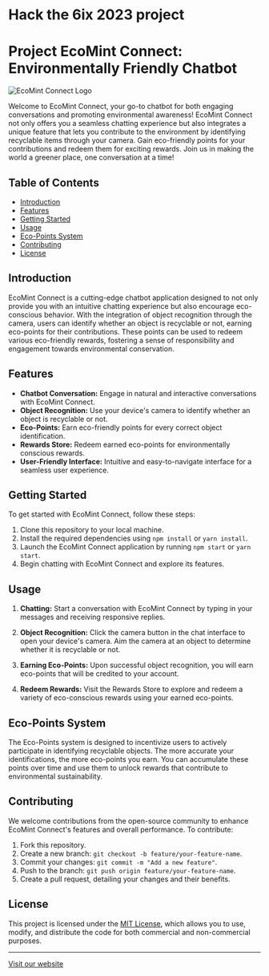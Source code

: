 # Hack the 6ix 2023 project

# Project EcoMint Connect: Environmentally Friendly Chatbot

![EcoMint Connect Logo](https://d112y698adiu2z.cloudfront.net/photos/production/software_photos/002/565/344/datas/gallery.jpg)

Welcome to EcoMint Connect, your go-to chatbot for both engaging conversations and promoting environmental awareness! EcoMint Connect not only offers you a seamless chatting experience but also integrates a unique feature that lets you contribute to the environment by identifying recyclable items through your camera. Gain eco-friendly points for your contributions and redeem them for exciting rewards. Join us in making the world a greener place, one conversation at a time!

## Table of Contents

- [Introduction](#introduction)
- [Features](#features)
- [Getting Started](#getting-started)
- [Usage](#usage)
- [Eco-Points System](#eco-points-system)
- [Contributing](#contributing)
- [License](#license)

## Introduction

EcoMint Connect is a cutting-edge chatbot application designed to not only provide you with an intuitive chatting experience but also encourage eco-conscious behavior. With the integration of object recognition through the camera, users can identify whether an object is recyclable or not, earning eco-points for their contributions. These points can be used to redeem various eco-friendly rewards, fostering a sense of responsibility and engagement towards environmental conservation.

## Features

- **Chatbot Conversation:** Engage in natural and interactive conversations with EcoMint Connect.
- **Object Recognition:** Use your device's camera to identify whether an object is recyclable or not.
- **Eco-Points:** Earn eco-friendly points for every correct object identification.
- **Rewards Store:** Redeem earned eco-points for environmentally conscious rewards.
- **User-Friendly Interface:** Intuitive and easy-to-navigate interface for a seamless user experience.

## Getting Started

To get started with EcoMint Connect, follow these steps:

1. Clone this repository to your local machine.
2. Install the required dependencies using `npm install` or `yarn install`.
3. Launch the EcoMint Connect application by running `npm start` or `yarn start`.
4. Begin chatting with EcoMint Connect and explore its features.

## Usage

1. **Chatting:** Start a conversation with EcoMint Connect by typing in your messages and receiving responsive replies.

2. **Object Recognition:** Click the camera button in the chat interface to open your device's camera. Aim the camera at an object to determine whether it is recyclable or not.

3. **Earning Eco-Points:** Upon successful object recognition, you will earn eco-points that will be credited to your account.

4. **Redeem Rewards:** Visit the Rewards Store to explore and redeem a variety of eco-conscious rewards using your earned eco-points.

## Eco-Points System

The Eco-Points system is designed to incentivize users to actively participate in identifying recyclable objects. The more accurate your identifications, the more eco-points you earn. You can accumulate these points over time and use them to unlock rewards that contribute to environmental sustainability.

## Contributing

We welcome contributions from the open-source community to enhance EcoMint Connect's features and overall performance. To contribute:

1. Fork this repository.
2. Create a new branch: `git checkout -b feature/your-feature-name`.
3. Commit your changes: `git commit -m "Add a new feature"`.
4. Push to the branch: `git push origin feature/your-feature-name`.
5. Create a pull request, detailing your changes and their benefits.

## License

This project is licensed under the [MIT License](LICENSE), which allows you to use, modify, and distribute the code for both commercial and non-commercial purposes.

---

[Visit our website](https://www.ecomintconnect.xyz)
